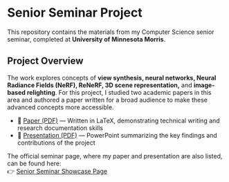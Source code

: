 # Senior Seminar Project  

This repository contains the materials from my Computer Science senior seminar, completed at **University of Minnesota Morris**.  

## Project Overview  
The work explores concepts of **view synthesis, neural networks, Neural Radiance Fields (NeRF), ReNeRF, 3D scene representation,** and **image-based relighting**. For this project, I studied two academic papers in this area and authored a paper written for a broad audience to make these advanced concepts more accessible. 

- 📄 [Paper (PDF)](./MMahoneyPaper.pdf) — Written in LaTeX, demonstrating technical writing and research documentation skills  
- 🎤 [Presentation (PDF)](./MMahoneyPresentation.pdf) — PowerPoint summarizing the key findings and contributions of the project  

The official seminar page, where my paper and presentation are also listed, can be found here:  
👉 [Senior Seminar Showcase Page](https://umm-csci.github.io/senior-seminar/seminars/spring2025/)   
